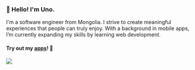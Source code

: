 ### 👋 Hello! I'm Uno.

I'm a software engineer from Mongolia. I strive to create meaningful experiences that people can truly enjoy. With a background in mobile apps, I’m currently expanding my skills by learning web development.

#### Try out my <a href="https://apps.apple.com/us/developer/usukhbayar-batbayar/id1532655863">apps</a>! 📱 

<a href="https://skillicons.dev">
  <img src="https://skillicons.dev/icons?i=androidstudio,apple,unity,reactivex,py,cs,php,swift,cpp" />
</a>

